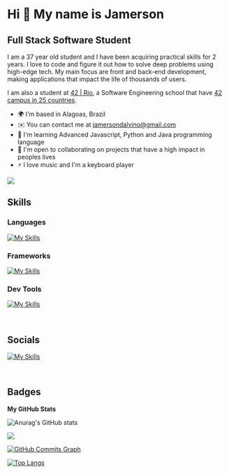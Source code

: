 Hi 👋 My name is Jamerson
==========================

Full Stack Software Student
-----------------------------

I am a 37 year old student and I have been acquiring practical skills for 2 years. I love to code and figure it out how to solve deep problems using high-edge tech. My main focus are front and back-end development, making applications that impact the life of thousands of users.

I am also a student at [42 | Rio](https://42.rio/), a Software Engineering school that have [42 campus in 25 countries](https://www.42network.org/42-schools/).

* 🌍  I'm based in Alagoas, Brazil
* ✉️  You can contact me at [jamersondalvino@gmail.com](mailto:jamersondalvino@gmail.com)
* 🧠  I'm learning Advanced Javascript, Python and Java programming language
* 🤝  I'm open to collaborating on projects that have a high impact in peoples lives
* ⚡  I love music and I'm a keyboard player

<a href="https://www.github.com/jamersondalvino" target="_blank" rel="noreferrer"><img
src="https://img.shields.io/github/followers/jamersondalvino?logo=github&style=for-the-badge&color=3382ed&labelColor=171717" /></a>

## Skills

### Languages 
[![My Skills](https://skillicons.dev/icons?i=markdown,html,css,sass,js,ts,python,java,mysql&perline=12)](https://mohitya.dev/tools)

### Frameworks
[![My Skills](https://skillicons.dev/icons?i=react,angular,vue,bootstrap&perline=12)](https://mohitya.dev/tools)

### Dev Tools
[![My Skills](https://skillicons.dev/icons?i=linux,docker,git,vscode,nodejs,figma&perline=12)](https://mohitya.dev/tools)

&nbsp;


## Socials
[![My Skills](https://skillicons.dev/icons?i=linkedin,github,discord,twitter,instagram&perline=12)](https://mohitya.dev/tools)

&nbsp;


## Badges

<b>My GitHub Stats</b>

![Anurag's GitHub stats](https://github-readme-stats.vercel.app/api?username=jamersondalvino&show_icons=true&hide=&count_private=true&title_color=3382ed&text_color=ffffff&icon_color=3382ed&bg_color=171717&hide_border=true&show_icons=true)

<a href="http://www.github.com/jamersondalvino"><img src="https://github-readme-streak-stats.herokuapp.com/?user=jamersondalvino&stroke=ffffff&background=171717&ring=3382ed&fire=3382ed&currStreakNum=ffffff&currStreakLabel=3382ed&sideNums=ffffff&sideLabels=ffffff&dates=ffffff&hide_border=true" /></a>

<a href="http://www.github.com/jamersondalvino"><img src="https://activity-graph.herokuapp.com/graph?username=jamersondalvino&bg_color=171717&color=ffffff&line=3382ed&point=ffffff&area_color=171717&area=true&hide_border=true&custom_title=GitHub%20Commits%20Graph" alt="GitHub Commits Graph" /></a>

[![Top Langs](https://github-readme-stats.vercel.app/api/top-langs/?username=jamersondalvino&layout=compact&title_color=3382ed&text_color=ffffff&icon_color=3382ed&bg_color=171717&hide_border=true&locale=en&custom_title=Top%20%Languages)](https://github.com/jamersondalvino)
